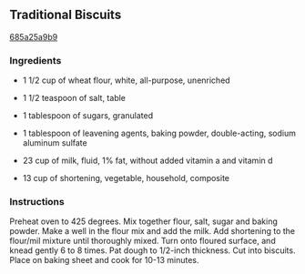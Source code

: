 ## Traditional Biscuits

[685a25a9b9](http://www.food.com/recipe/traditional-biscuits-498856)

### Ingredients

 - 1 1/2 cup of wheat flour, white, all-purpose, unenriched

 - 1 1/2 teaspoon of salt, table

 - 1 tablespoon of sugars, granulated

 - 1 tablespoon of leavening agents, baking powder, double-acting, sodium aluminum sulfate

 - 23 cup of milk, fluid, 1% fat, without added vitamin a and vitamin d

 - 13 cup of shortening, vegetable, household, composite

### Instructions

Preheat oven to 425 degrees. Mix together flour, salt, sugar and baking powder. Make a well in the flour mix and add the milk. Add shortening to the flour/mil mixture until thoroughly mixed. Turn onto floured surface, and knead gently 6 to 8 times. Pat dough to 1/2-inch thickness. Cut into biscuits. Place on baking sheet and cook for 10-13 minutes.
